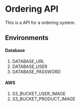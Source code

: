 # Ordering API
This is a API for a ordering system.

## Environments

#### Database
1. DATABASE_URL
2. DATABASE_USER
3. DATABASE_PASSWORD

#### AWS 
1. S3_BUCKET_USER_IMAGE
2. S3_BUCKET_PRODUCT_IMAGE